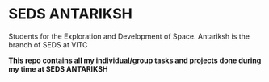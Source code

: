 # SEDS ANTARIKSH

Students for the Exploration and Development of Space. Antariksh is the branch of SEDS at VITC

**This repo contains all my individual/group tasks and projects done during my time at SEDS ANTARIKSH**
